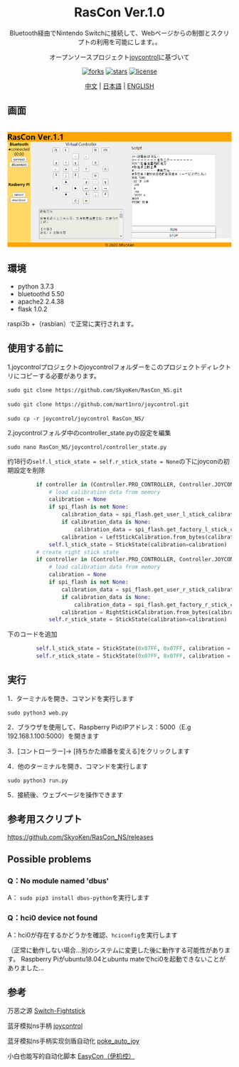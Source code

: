 <div align="center">
  <h1>RasCon Ver.1.0</h1>
  <p>Bluetooth経由でNintendo Switchに接続して、Webページからの制御とスクリプトの利用を可能にします。。</p>
  <p>オープンソースプロジェクト<a href="https://github.com/mart1nro/joycontrol">joycontrol</a>に基づいて</p>
  <p>
  <a href="https://github.com/SkyoKen/RasCon_NS"><img src="https://img.shields.io/github/forks/SkyoKen/RasCon_NS.svg" alt="forks"></a>
  <a href="https://github.com/SkyoKen/RasCon_NS"><img src="https://img.shields.io/github/stars/SkyoKen/RasCon_NS.svg" alt="stars"></a>
  <a href="https://github.com/SkyoKen/RasCon_NS"><img src="https://img.shields.io/github/license/SkyoKen/RasCon_NS.svg" alt="license"></a>
  </p>
  <p>
  <a href="https://github.com/SkyoKen/RasCon_NS/blob/master/README.md">中文</a> | 
  <a href="https://github.com/SkyoKen/RasCon_NS/blob/master/README_JP.md">日本語</a> | 
  <a href="https://github.com/SkyoKen/RasCon_NS/blob/master/README_EN.md">ENGLISH</a>
</p>
</div>

## 画面
<br/>
<img src="image.png">
<br/>

## 環境
* python 3.7.3
* bluetoothd 5.50
* apache2 2.4.38  
* flask 1.0.2 

raspi3b +（rasbian）で正常に実行されます。

## 使用する前に
1.joycontrolプロジェクトのjoycontrolフォルダーをこのプロジェクトディレクトリにコピーする必要があります。
```
sudo git clone https://github.com/SkyoKen/RasCon_NS.git

sudo git clone https://github.com/mart1nro/joycontrol.git

sudo cp -r joycontrol/joycontrol RasCon_NS/
```
2.joycontrolフォルダ中のcontroller_state.pyの設定を編集
```
sudo nano RasCon_NS/joycontrol/controller_state.py
```
约18行の`self.l_stick_state = self.r_stick_state = None`の下にjoyconの初期設定を削除
```python
         if controller in (Controller.PRO_CONTROLLER, Controller.JOYCON_L):
             # load calibration data from memory
             calibration = None
             if spi_flash is not None:
                 calibration_data = spi_flash.get_user_l_stick_calibration()
                 if calibration_data is None:
                     calibration_data = spi_flash.get_factory_l_stick_calibration()
                 calibration = LeftStickCalibration.from_bytes(calibration_data)
             self.l_stick_state = StickState(calibration=calibration)
         # create right stick state
         if controller in (Controller.PRO_CONTROLLER, Controller.JOYCON_R):
             # load calibration data from memory
             calibration = None
             if spi_flash is not None:
                 calibration_data = spi_flash.get_user_r_stick_calibration()
                 if calibration_data is None:
                     calibration_data = spi_flash.get_factory_r_stick_calibration()
                 calibration = RightStickCalibration.from_bytes(calibration_data)
             self.r_stick_state = StickState(calibration=calibration)
```
下のコードを追加
```python
         self.l_stick_state = StickState(0x07FF, 0x07FF, calibration = _StickCalibration(0x07FF, 0x07FF, 0x07FF, 0x07FF, 0x07FF, 0x07FF))
         self.r_stick_state = StickState(0x07FF, 0x07FF, calibration = _StickCalibration(0x07FF, 0x07FF, 0x07FF, 0x07FF, 0x07FF, 0x07FF))
```
## 実行
1．ターミナルを開き、コマンドを実行します
```
sudo python3 web.py
```
2．ブラウザを使用して、Raspberry PiのIPアドレス：5000（E.g 192.168.1.100:5000）を開きます

3．[コントローラー]-> [持ちかた順番を変える]をクリックします

4．他のターミナルを開き、コマンドを実行します
```
sudo python3 run.py
```
5．接続後、ウェブページを操作できます

## 参考用スクリプト
https://github.com/SkyoKen/RasCon_NS/releases

## Possible problems

### Q：No module named 'dbus'

A： `sudo pip3 install dbus-python`を実行します

### Q：hci0 device not found
A：hci0が存在するかどうかを確認、`hciconfig`を実行します

（正常に動作しない場合...別のシステムに変更した後に動作する可能性があります。 Raspberry Piがubuntu18.04とubuntu mateでhci0を起動できないことがありました...

## 参考
万恶之源 [Switch-Fightstick](https://github.com/progmem/Switch-Fightstick)

蓝牙模拟ns手柄 [joycontrol](https://github.com/mart1nro/joycontrol)

蓝牙模拟ns手柄实现剑盾自动化 [poke_auto_joy](https://github.com/xxwsL/poke_auto_joy)

小白也能写的自动化脚本 [EasyCon（伊机控）](https://github.com/nukieberry/PokemonTycoon)



